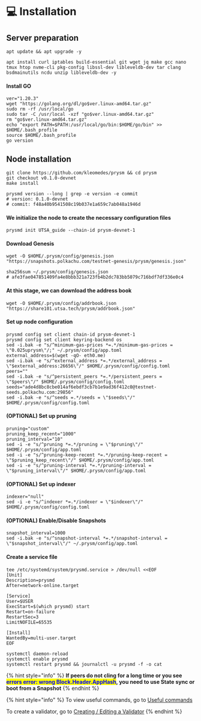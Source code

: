 # 💻 Installation

## Server preparation

```shell
apt update && apt upgrade -y
```

```shell
apt install curl iptables build-essential git wget jq make gcc nano tmux htop nvme-cli pkg-config libssl-dev libleveldb-dev tar clang bsdmainutils ncdu unzip libleveldb-dev -y
```

#### Install GO

```shell
ver="1.20.3"
wget "https://golang.org/dl/go$ver.linux-amd64.tar.gz"
sudo rm -rf /usr/local/go
sudo tar -C /usr/local -xzf "go$ver.linux-amd64.tar.gz"
rm "go$ver.linux-amd64.tar.gz"
echo "export PATH=$PATH:/usr/local/go/bin:$HOME/go/bin" >> $HOME/.bash_profile
source $HOME/.bash_profile
go version
```

## Node installation

```shell
git clone https://github.com/kleomedes/prysm && cd prysm
git checkout v0.1.0-devnet
make install

prysmd version --long | grep -e version -e commit
# version: 0.1.0-devnet
# commit: f48a40b9541508c19b037e1a659c7ab048a1946d
```

#### We initialize the node to create the necessary configuration files

```shell
prysmd init UTSA_guide --chain-id prysm-devnet-1
```

#### Download Genesis

```shell
wget -O $HOME/.prysm/config/genesis.json "https://snapshots.polkachu.com/testnet-genesis/prysm/genesis.json"

sha256sum ~/.prysm/config/genesis.json
# afe3fae047851409fa4e8bbb321a723fb4b2dc783bb5079c716bdf7df336e0c4
```

#### At this stage, we can download the address book

```shell
wget -O $HOME/.prysm/config/addrbook.json "https://share101.utsa.tech/prysm/addrbook.json"
```

#### Set up node configuration

```shell
prysmd config set client chain-id prysm-devnet-1 
prysmd config set client keyring-backend os
sed -i.bak -e "s/^minimum-gas-prices *=.*/minimum-gas-prices = \"0.025uprysm\"/;" ~/.prysm/config/app.toml
external_address=$(wget -qO- eth0.me)
sed -i.bak -e "s/^external_address *=.*/external_address = \"$external_address:26656\"/" $HOME/.prysm/config/config.toml
peers=""
sed -i.bak -e "s/^persistent_peers *=.*/persistent_peers = \"$peers\"/" $HOME/.prysm/config/config.toml
seeds="ade4d8bc8cbe014af6ebdf3cb7b1e9ad36f412c0@testnet-seeds.polkachu.com:29856"
sed -i.bak -e "s/^seeds =.*/seeds = \"$seeds\"/" $HOME/.prysm/config/config.toml
```

#### (OPTIONAL) Set up pruning

```shell
pruning="custom"
pruning_keep_recent="1000"
pruning_interval="10"
sed -i -e "s/^pruning *=.*/pruning = \"$pruning\"/" $HOME/.prysm/config/app.toml
sed -i -e "s/^pruning-keep-recent *=.*/pruning-keep-recent = \"$pruning_keep_recent\"/" $HOME/.prysm/config/app.toml
sed -i -e "s/^pruning-interval *=.*/pruning-interval = \"$pruning_interval\"/" $HOME/.prysm/config/app.toml
```

#### (OPTIONAL) Set up indexer

```shell
indexer="null"
sed -i -e "s/^indexer *=.*/indexer = \"$indexer\"/" $HOME/.prysm/config/config.toml
```

#### (OPTIONAL) Enable/Disable Snapshots

```shell
snapshot_interval=1000
sed -i.bak -e "s/^snapshot-interval *=.*/snapshot-interval = \"$snapshot_interval\"/" ~/.prysm/config/app.toml
```

#### Create a service file

```shell
tee /etc/systemd/system/prysmd.service > /dev/null <<EOF
[Unit]
Description=prysmd
After=network-online.target

[Service]
User=$USER
ExecStart=$(which prysmd) start
Restart=on-failure
RestartSec=3
LimitNOFILE=65535

[Install]
WantedBy=multi-user.target
EOF
```

```shell
systemctl daemon-reload
systemctl enable prysmd
systemctl restart prysmd && journalctl -u prysmd -f -o cat
```

{% hint style="info" %}
**If peers do not cling for a long time or you see&#x20;**<mark style="color:blue;">**errors error: wrong Block.Header.AppHash**</mark>**, you need to use State sync or boot from a Snapshot**
{% endhint %}

{% hint style="info" %}
To view useful commands, go to [Useful commands](https://utsa.gitbook.io/services/cosmos-wiki/useful-commands)

To create a validator, go to [Creating / Editing a Validator](https://utsa.gitbook.io/services/cosmos-wiki/creating-editing-a-validator)
{% endhint %}
